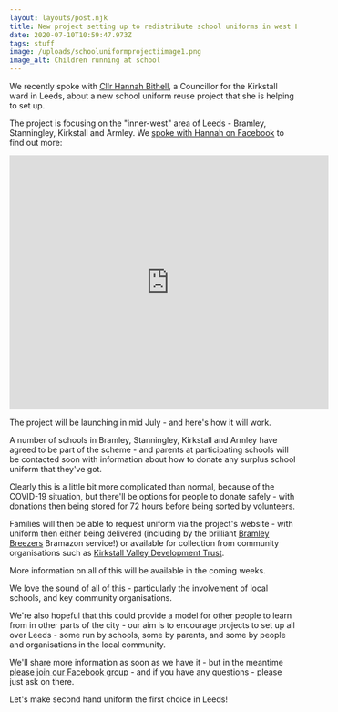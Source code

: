 ```yaml
---
layout: layouts/post.njk
title: New project setting up to redistribute school uniforms in west Leeds
date: 2020-07-10T10:59:47.973Z
tags: stuff
image: /uploads/schooluniformprojectiimage1.png
image_alt: Children running at school
---
```

We recently spoke with [Cllr Hannah Bithell](https://twitter.com/hanbithell), a Councillor for the Kirkstall ward in Leeds, about a new school uniform reuse project that she is helping to set up.

The project is focusing on the "inner-west" area of Leeds - Bramley, Stanningley, Kirkstall and Armley.  We [spoke with Hannah on Facebook](https://www.facebook.com/zerowasteleeds/videos/272234837210976/?__xts__[0]=68.ARD8OE2W_uOs0wm4EqXrTv8a6XMv17IkbbMPQiwafiPiagYZguqudF34zjFiM18l5NHNNQYYiTHu4ASUR7aDqS4Fq1ddxRp_-Iw80TQ246c23hkthYt1tfzfs7TWylNPoS5RLpwyrkGM-rRRwaXYSr1DMkvjzkSCHYhwCbZ7eCAwGd6DXSgLGIlecODfm17lrqF3AdRfvHXvNgbcq8IPbi5MDt29fkkqZ-vz2TZXjuA5p3IeB2qEAHvKd1me80rsJ2oQtklvrn22OBytIebtD-zQcgxsx-7VscNM6MhhDXOL9U_NevvCGp2AnSJncVF3bgAnqZM-JbMXjNHOStWWaPXbeunKmaDGXo0&__tn__=-R) to find out more:

<iframe src="https://www.facebook.com/plugins/video.php?href=https%3A%2F%2Fwww.facebook.com%2Fzerowasteleeds%2Fvideos%2F272234837210976%2F&show_text=1&width=560" width="560" height="446" style="border:none;overflow:hidden" scrolling="no" frameborder="0" allowTransparency="true" allow="encrypted-media" allowFullScreen="true"></iframe>

The project will be launching in mid July - and here's how it will work.  

A number of schools in Bramley, Stanningley, Kirkstall and Armley have agreed to be part of the scheme - and parents at participating schools will be contacted soon with information about how to donate any surplus school uniform that they've got.

Clearly this is a little bit more complicated than normal, because of the COVID-19 situation, but there'll be options for people to donate safely - with donations then being stored for 72 hours before being sorted by volunteers.

Families will then be able to request uniform via the project's website - with uniform then either being delivered (including by the brilliant [Bramley Breezers](https://twitter.com/bramleybreezers) Bramazon service!) or available for collection from community organisations such as [Kirkstall Valley Development Trust](https://www.kvdt.org.uk/).  

More information on all of this will be available in the coming weeks.

We love the sound of all of this - particularly the involvement of local schools, and key community organisations.  

We're also hopeful that this could provide a model for other people to learn from in other parts of the city - our aim is to encourage projects to set up all over Leeds - some run by schools, some by parents, and some by people and organisations in the local community.  

We'll share more information as soon as we have it - but in the meantime [please join our Facebook group](https://www.facebook.com/groups/603050533660854/?source_id=215809088977622) - and if you have any questions - please just ask on there.  

Let's make second hand uniform the first choice in Leeds!